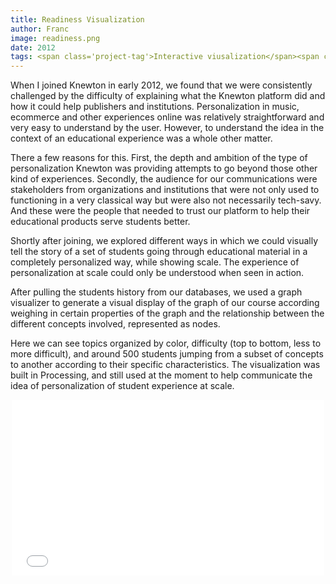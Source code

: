 ```yaml
---
title: Readiness Visualization
author: Franc
image: readiness.png
date: 2012
tags: <span class='project-tag'>Interactive viusalization</span><span class='project-tag'>d3.js</span><span class='project-tag'>Visual communication</span>
---
```


When I joined Knewton in early 2012, we found that we were consistently challenged by the difficulty of explaining what the Knewton platform did and how it could help publishers and institutions. Personalization in music, ecommerce and other experiences online was relatively straightforward and very easy to understand by the user. However, to understand the idea in the context of an educational experience was a whole other matter.

There a few reasons for this. First, the depth and ambition of the type of personalization Knewton was providing attempts to go beyond those other kind of experiences. Secondly, the audience for our communications were stakeholders from organizations and institutions that were not only used to functioning in a very classical way but were also not necessarily tech-savy. And these were the people that needed to trust our platform to help their educational products serve students better.

Shortly after joining, we explored different ways in which we could visually tell the story of a set of students going through educational material in a completely personalized way, while showing scale. The experience of personalization at scale could only be understood when seen in action.

After pulling the students history from our databases, we used a graph visualizer to generate a visual display of the graph of our course according weighing in certain properties of the graph and the relationship between the different concepts involved, represented as nodes.

Here we can see topics organized by color, difficulty (top to bottom, less to more difficult), and around 500 students jumping from a subset of concepts to another according to their specific characteristics. The visualization was built in Processing, and still used at the moment to help communicate the idea of personalization of student experience at scale.

<div style="width: 500px; margin: 0 auto"><iframe src="//player.vimeo.com/video/41239373" width="500" height="281" frameborder="0" webkitallowfullscreen mozallowfullscreen allowfullscreen></iframe></div>
